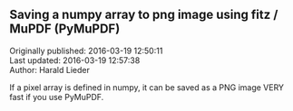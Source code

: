 ## Saving a numpy array to png image using fitz / MuPDF (PyMuPDF)  
Originally published: 2016-03-19 12:50:11  
Last updated: 2016-03-19 12:57:38  
Author: Harald Lieder  
  
If a pixel array is defined in numpy, it can be saved as a PNG image VERY fast if you use PyMuPDF.